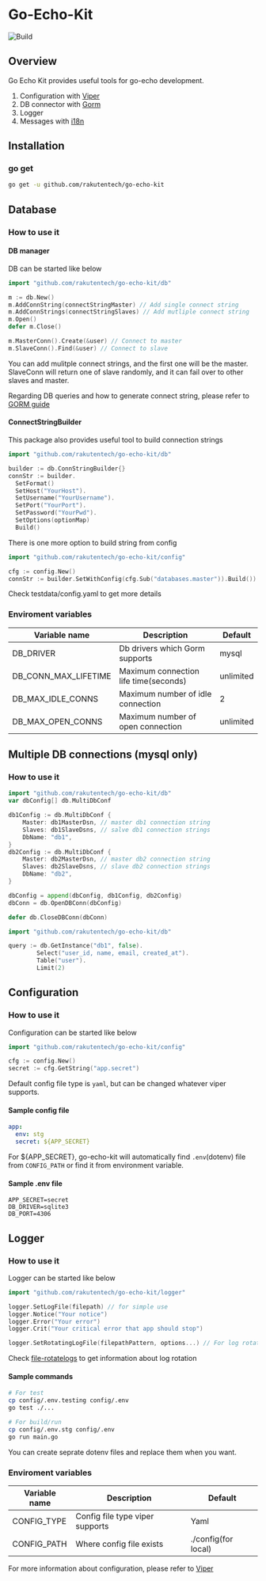 # Go-Echo-Kit

![Build](https://github.com/rakutentech/go-echo-kit/workflows/go-echo-kit/badge.svg)

## Overview
Go Echo Kit provides useful tools for go-echo development.

1. Configuration with [Viper](https://github.com/spf13/viper)
2. DB connector with [Gorm](https://github.com/jinzhu/gorm)
3. Logger
4. Messages with [i18n](https://github.com/nicksnyder/go-i18n)

## Installation
### go get
```bash
go get -u github.com/rakutentech/go-echo-kit
```

## Database
### How to use it
#### DB manager
DB can be started like below
```go
import "github.com/rakutentech/go-echo-kit/db"

m := db.New()
m.AddConnString(connectStringMaster) // Add single connect string
m.AddConnStrings(connectStringSlaves) // Add mutliple connect string
m.Open()
defer m.Close()

m.MasterConn().Create(&user) // Connect to master
m.SlaveConn().Find(&user) // Connect to slave
```
You can add mulitple connect strings, and the first one will be the master.
SlaveConn will return one of slave randomly, and it can fail over to other slaves and master.

Regarding DB queries and how to generate connect string, please refer to [GORM guide](http://gorm.io/docs/index.html)

#### ConnectStringBuilder
This package also provides useful tool to build connection strings
```go
import "github.com/rakutentech/go-echo-kit/db"

builder := db.ConnStringBuilder{}
connStr := builder.
  SetFormat()
  SetHost("YourHost").
  SetUsername("YourUsername").
  SetPort("YourPort").
  SetPassword("YourPwd").
  SetOptions(optionMap)
  Build()
```
There is one more option to build string from config

```go
import "github.com/rakutentech/go-echo-kit/config"

cfg := config.New()
connStr := builder.SetWithConfig(cfg.Sub("databases.master")).Build())
```
Check testdata/config.yaml to get more details


### Enviroment variables
| Variable name        | Description                                | Default     |
| -----------          | -----------                                | ----------- |
| DB_DRIVER            | Db drivers which Gorm supports             | mysql       |
| DB_CONN_MAX_LIFETIME | Maximum connection life time(seconds)      | unlimited   |
| DB_MAX_IDLE_CONNS    | Maximum number of idle connection          | 2           |
| DB_MAX_OPEN_CONNS    | Maximum number of open connection          | unlimited   |

## Multiple DB connections (mysql only)
### How to use it
```go
import "github.com/rakutentech/go-echo-kit/db"
var dbConfig[] db.MultiDbConf

db1Config := db.MultiDbConf {
    Master: db1MasterDsn, // master db1 connection string
    Slaves: db1SlaveDsns, // salve db1 connection strings
    DbName: "db1",
}
db2Config := db.MultiDbConf {
    Master: db2MasterDsn, // master db2 connection string
    Slaves: db2SlaveDsns, // slave db2 connection strings
    DbName: "db2",
}

dbConfig = append(dbConfig, db1Config, db2Config)
dbConn = db.OpenDBConn(dbConfig)

defer db.CloseDBConn(dbConn)
```
```go
import "github.com/rakutentech/go-echo-kit/db"

query := db.GetInstance("db1", false).
		Select("user_id, name, email, created_at").
		Table("user").
		Limit(2)
```

## Configuration
### How to use it
Configuration can be started like below
```go
import "github.com/rakutentech/go-echo-kit/config"

cfg := config.New()
secret := cfg.GetString("app.secret")
```
Default config file type is `yaml`, but can be changed whatever viper supports.

#### Sample config file
```yaml
app:
  env: stg
  secret: ${APP_SECRET}
```
For ${APP_SECRET}, go-echo-kit will automatically find `.env`(dotenv) file from `CONFIG_PATH` or find it from environment variable.

#### Sample .env file
```
APP_SECRET=secret
DB_DRIVER=sqlite3
DB_PORT=4306
```

## Logger
### How to use it
Logger can be started like below
```go
import "github.com/rakutentech/go-echo-kit/logger"

logger.SetLogFile(filepath) // for simple use
logger.Notice("Your notice")
logger.Error("Your error")
logger.Crit("Your critical error that app should stop")

logger.SetRotatingLogFile(filepathPattern, options...) // For log rotation
```
Check [file-rotatelogs](https://github.com/lestrrat-go/file-rotatelogs) to get information about log rotation

#### Sample commands
```sh
# For test
cp config/.env.testing config/.env
go test ./...

# For build/run
cp config/.env.stg config/.env
go run main.go
```
You can create seprate dotenv files and replace them when you want.

### Enviroment variables
| Variable name      | Description                       | Default                     |
| -----------        | -----------                       | -----------                 |
| CONFIG_TYPE        | Config file type viper supports   | Yaml                        |
| CONFIG_PATH        | Where config file exists          | ./config(for local)         |

For more information about configuration, please refer to [Viper](https://github.com/spf13/viper)
